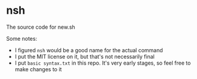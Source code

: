 # nsh
The source code for new.sh

Some notes:

 - I figured `nsh` would be a good name for the actual command
 - I put the MIT license on it, but that's not necessarily final
 - I put `basic syntax.txt` in this repo. It's very early stages,
   so feel free to make changes to it
